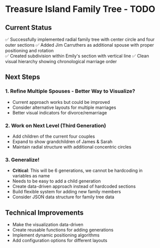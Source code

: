 # Treasure Island Family Tree - TODO

## Current Status
✅ Successfully implemented radial family tree with center circle and four outer sections
✅ Added Jim Carruthers as additional spouse with proper positioning and rotation  
✅ Created subdivision within Emily's section with vertical line
✅ Clean visual hierarchy showing chronological marriage order

## Next Steps

### 1. Refine Multiple Spouses - Better Way to Visualize?
- Current approach works but could be improved
- Consider alternative layouts for multiple marriages
- Better visual indicators for divorce/remarriage

### 2. Work on Next Level (Third Generation)
- Add children of the current four couples
- Expand to show grandchildren of James & Sarah
- Maintain radial structure with additional concentric circles

### 3. Generalize! 
- **Critical**: This will be 6 generations, we cannot be hardcoding in variables as name
- Needs to be easy to add a child generation
- Create data-driven approach instead of hardcoded sections
- Build flexible system for adding new family members
- Consider JSON data structure for family tree data

## Technical Improvements
- Make the visualization data-driven
- Create reusable functions for adding generations
- Implement dynamic positioning algorithms
- Add configuration options for different layouts
